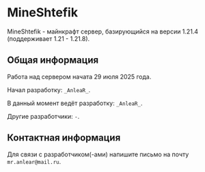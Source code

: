 # MineShtefik

MineShtefik - майнкрафт сервер, базирующийся на версии 1.21.4 (поддерживает 1.21 - 1.21.8).

## Общая информация

Работа над сервером начата 29 июля 2025 года.

Начал разработку: `_AnleaR_`.

В данный момент ведёт разработку: `_AnleaR_`.

Другие разработчики: `-`.

## Контактная информация

Для связи с разработчиком(-ами) напишите письмо на почту `mr.anlear@mail.ru`.
